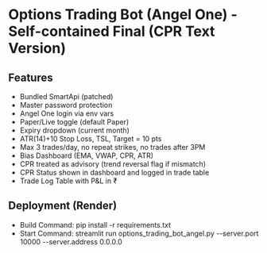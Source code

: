 # Options Trading Bot (Angel One) - Self-contained Final (CPR Text Version)

## Features
- Bundled SmartApi (patched)
- Master password protection
- Angel One login via env vars
- Paper/Live toggle (default Paper)
- Expiry dropdown (current month)
- ATR(14)+10 Stop Loss, TSL, Target = 10 pts
- Max 3 trades/day, no repeat strikes, no trades after 3PM
- Bias Dashboard (EMA, VWAP, CPR, ATR)
- CPR treated as advisory (trend reversal flag if mismatch)
- CPR Status shown in dashboard and logged in trade table
- Trade Log Table with P&L in ₹

## Deployment (Render)
- Build Command:
  pip install -r requirements.txt
- Start Command:
  streamlit run options_trading_bot_angel.py --server.port 10000 --server.address 0.0.0.0

